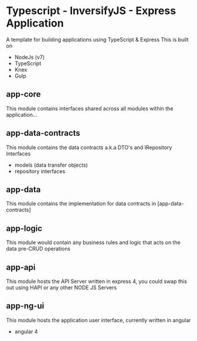 # Typescript - InversifyJS - Express Application

A template for building applications using TypeScript & Express
This is built on

* NodeJs (v7)
* TypeScript
* Knex
* Gulp

## app-core

This module contains interfaces shared across all modules within the application...

## app-data-contracts

This module contains the data contracts a.k.a DTO's and IRepository Interfaces
* models (data transfer objects)
* repository interfaces


## app-data

This module contains the implementation for data contracts in [app-data-contracts]


## app-logic

This module would contain any business rules and logic that acts on the data pre-CRUD operations


## app-api

This module hosts the API Server written in express 4, you could swap this out using HAPI or any other NODE JS Servers


## app-ng-ui

This module hosts the application user interface, currently written in angular

* angular 4

